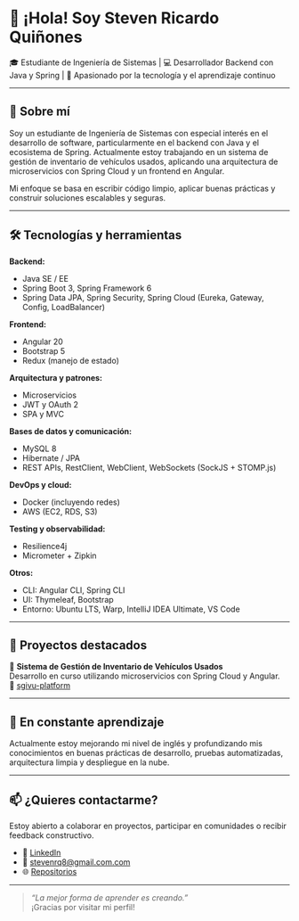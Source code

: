 # 👋 ¡Hola! Soy Steven Ricardo Quiñones

🎓 Estudiante de Ingeniería de Sistemas | 💻 Desarrollador Backend con Java y Spring | 🚀 Apasionado por la tecnología y el aprendizaje continuo

---

## 🧠 Sobre mí

Soy un estudiante de Ingeniería de Sistemas con especial interés en el desarrollo de software, particularmente en el backend con Java y el ecosistema de Spring. Actualmente estoy trabajando en un sistema de gestión de inventario de vehículos usados, aplicando una arquitectura de microservicios con Spring Cloud y un frontend en Angular.

Mi enfoque se basa en escribir código limpio, aplicar buenas prácticas y construir soluciones escalables y seguras.

---

## 🛠️ Tecnologías y herramientas

**Backend:**

- Java SE / EE  
- Spring Boot 3, Spring Framework 6  
- Spring Data JPA, Spring Security, Spring Cloud (Eureka, Gateway, Config, LoadBalancer)

**Frontend:**

- Angular 20  
- Bootstrap 5  
- Redux (manejo de estado)  

**Arquitectura y patrones:**

- Microservicios  
- JWT y OAuth 2  
- SPA y MVC  

**Bases de datos y comunicación:**

- MySQL 8  
- Hibernate / JPA  
- REST APIs, RestClient, WebClient, WebSockets (SockJS + STOMP.js)

**DevOps y cloud:**

- Docker (incluyendo redes)  
- AWS (EC2, RDS, S3)  

**Testing y observabilidad:**

- Resilience4j  
- Micrometer + Zipkin  

**Otros:**

- CLI: Angular CLI, Spring CLI  
- UI: Thymeleaf, Bootstrap  
- Entorno: Ubuntu LTS, Warp, IntelliJ IDEA Ultimate, VS Code

---

## 🚀 Proyectos destacados

🔧 **Sistema de Gestión de Inventario de Vehículos Usados**  
Desarrollo en curso utilizando microservicios con Spring Cloud y Angular.  
🔗 [sgivu-platform](https://github.com/stevenrq/sgivu-platform)

---

## 🌱 En constante aprendizaje

Actualmente estoy mejorando mi nivel de inglés y profundizando mis conocimientos en buenas prácticas de desarrollo, pruebas automatizadas, arquitectura limpia y despliegue en la nube.

---

## 📫 ¿Quieres contactarme?

Estoy abierto a colaborar en proyectos, participar en comunidades o recibir feedback constructivo.

- 💼 [LinkedIn](www.linkedin.com/in/steven-ricardo-quiñones)
- 📧 [stevenrq8@gmail.com.com](mailto:stevenrq8@gmail.com)
- 🌐 [Repositorios](https://github.com/stevenrq?tab=repositories)

---

> _“La mejor forma de aprender es creando.”_  
¡Gracias por visitar mi perfil!

